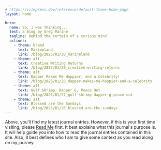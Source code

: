 ```yaml
---
# https://vitepress.dev/reference/default-theme-home-page
layout: home

hero:
  name: So, I was thinking...
  text: a blog by Greg Marine
  tagline: Behind the curtain of a curious mind
  actions:
    - theme: brand
      text: Marineland
      link: /blog/2025/01/30_marineland
    - theme: alt
      text: Creative Writing Returns
      link: /blog/2025/01/29_creative-writing-returns
    - theme: alt
      text: Dapper Makes Me Happier, and a Celebrity!
      link: /blog/2025/01/28_dapper-makes-me-happier-and-a-celebrity
    - theme: alt
      text: Gulf Shrimp, Dapper G, Peace Out
      link: /blog/2025/01/27_gulf-shrimp-dapper-g-peace-out
    - theme: alt
      text: Blessed are the Sundays
      link: /blog/2025/01/26_blessed-are-the-sundays
---
```


Above, you'll find my latest journal entries. However, if this is your first time visiting, please [Read Me](read-me) first. It best explains what this journal's purpose is. It will help guide you into how to read the journal entries contained in this site. Also, it best defines who I am to give some context as you read along on my journey.